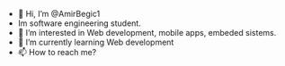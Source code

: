 - 👋 Hi, I’m @AmirBegic1
- Im software engineering student. 
- 👀 I’m interested in Web development, mobile apps, embeded sistems. 
- 🌱 I’m currently learning Web development
- 📫 How to reach me? 

<!---
AmirBegic1/AmirBegic1 is a ✨ special ✨ repository because its `README.md` (this file) appears on your GitHub profile.
You can click the Preview link to take a look at your changes.
--->

